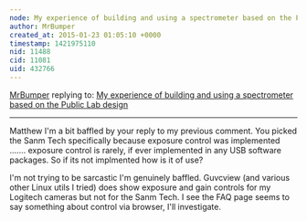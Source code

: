 ```yaml
---
node: My experience of building and using a spectrometer based on the Public Lab design
author: MrBumper
created_at: 2015-01-23 01:05:10 +0000
timestamp: 1421975110
nid: 11488
cid: 11081
uid: 432766
---
```




[MrBumper](../profile/MrBumper) replying to: [My experience of building and using a spectrometer based on the Public Lab design](../notes/MrBumper/12-20-2014/my-experience-of-building-and-using-a-spectrometer-based-on-the-public-lab-design)

----
Matthew I'm a bit baffled by your reply to my previous comment. You picked the Sanm Tech specifically because exposure control was implemented ....... exposure control is rarely, if ever implemented in any USB software packages. So if its not implmented how is it of use?

I'm not trying to be sarcastic I'm genuinely baffled. Guvcview (and various other Linux utils I tried) does show exposure and gain controls for my Logitech cameras but not for the Sanm Tech. I see the FAQ page seems to say something about control via browser, I'll investigate.